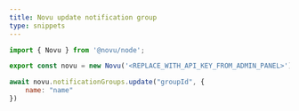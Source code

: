 ```yaml
---
title: Novu update notification group
type: snippets
---
```


```javascript label=Node.js
import { Novu } from '@novu/node';

export const novu = new Novu('<REPLACE_WITH_API_KEY_FROM_ADMIN_PANEL>');

await novu.notificationGroups.update("groupId", {
    name: "name"
})
```
